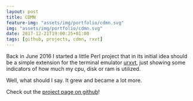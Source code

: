 ```yaml
---
layout: post
title: CDMN
feature-img: "assets/img/portfolio/cdmn.svg"
img: "assets/img/portfolio/cdmn.svg"
date: 2017-12-21T19:00:25+01:00
tags: [github, projects, cdmn, rxvt]
---
```


Back in June 2016 I started a little Perl project that in its initial idea should be a simple extension for the terminal 
emulator [urxvt](https://github.com/exg/rxvt-unicode), just showing some indicators of how much my cpu, disk or ram is
utilized.

Well, what should I say. It grew and became a lot more. 

Check out the [project page on github](https://github.com/Jeansen/cdmn)! 
